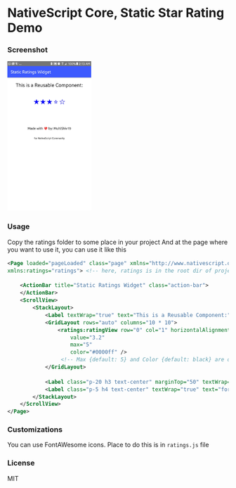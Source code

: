 # NativeScript Core, Static Star Rating Demo

### Screenshot
<img height="340" src="https://raw.githubusercontent.com/shiv19/nativescript-static-ratingbar-demo/master/screenshot.png" />

### Usage
Copy the ratings folder to some place in your project
And at the page where you want to use it,
you can use it like this

```xml
<Page loaded="pageLoaded" class="page" xmlns="http://www.nativescript.org/tns.xsd" 
xmlns:ratings="ratings"> <!-- here, ratings is in the root dir of project -->

	<ActionBar title="Static Ratings Widget" class="action-bar">
	</ActionBar>
	<ScrollView>
		<StackLayout>
			<Label textWrap="true" text="This is a Reusable Component:" class="p-20 h2 text-center" />
			<GridLayout rows="auto" columns="10 * 10">
				<ratings:ratingView row="0" col="1" horizontalAlignment="center"
					value="3.2"
					max="5"
					color="#0000ff" /> 
				 <!-- Max {default: 5} and Color {default: black} are optional -->
			</GridLayout>

			<Label class="p-20 h3 text-center" marginTop="50" textWrap="true" text="Made with ♥ by: MultiShiv19" />
			<Label class="p-5 h4 text-center" textWrap="true" text="for NativeScript Community" />
		</StackLayout>
	</ScrollView>
</Page>
```

### Customizations
You can use FontAWesome icons. Place to do this is in `ratings.js` file

### License
MIT
